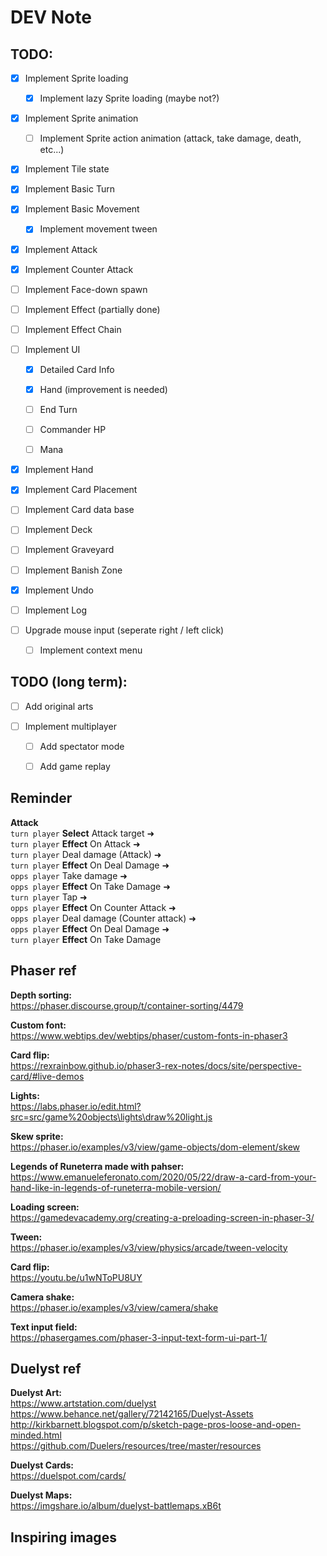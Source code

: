 # DEV Note

## TODO:

*   [x] Implement Sprite loading

    *   [x] Implement lazy Sprite loading (maybe not?)

*   [x] Implement Sprite animation

    *   [ ] Implement Sprite action animation (attack, take damage, death, etc...)

*   [x] Implement Tile state

*   [x] Implement Basic Turn

*   [x] Implement Basic Movement

    *   [x] Implement movement tween

*   [x] Implement Attack

*   [x] Implement Counter Attack

*   [ ] Implement Face-down spawn

*   [ ] Implement Effect (partially done)

*   [ ] Implement Effect Chain

*   [ ] Implement UI

    *   [x] Detailed Card Info

    *   [x] Hand (improvement is needed)

    *   [ ] End Turn

    *   [ ] Commander HP

    *   [ ] Mana

*   [x] Implement Hand

*   [x] Implement Card Placement

*   [ ] Implement Card data base

*   [ ] Implement Deck

*   [ ] Implement Graveyard

*   [ ] Implement Banish Zone

*   [x] Implement Undo

*   [ ] Implement Log

*   [ ] Upgrade mouse input (seperate right / left click)

    *   [ ] Implement context menu

## TODO (long term):

*   [ ] Add original arts

*   [ ] Implement multiplayer

    *   [ ] Add spectator mode

    *   [ ] Add game replay

## Reminder

**Attack**\
`turn player` **Select** Attack target ➜\
`turn player` **Effect** On Attack ➜\
`turn player` Deal damage (Attack) ➜\
`turn player` **Effect** On Deal Damage ➜\
`opps player` Take damage ➜\
`opps player` **Effect** On Take Damage ➜\
`turn player` Tap ➜\
`opps player` **Effect** On Counter Attack ➜\
`opps player` Deal damage (Counter attack) ➜\
`opps player` **Effect** On Deal Damage ➜\
`turn player` **Effect** On Take Damage

## Phaser ref

**Depth sorting:**\
<https://phaser.discourse.group/t/container-sorting/4479>

**Custom font:**\
<https://www.webtips.dev/webtips/phaser/custom-fonts-in-phaser3>

**Card flip:**\
<https://rexrainbow.github.io/phaser3-rex-notes/docs/site/perspective-card/#live-demos>

**Lights:**\
<https://labs.phaser.io/edit.html?src=src/game%20objects\lights\draw%20light.js>

**Skew sprite:**\
<https://phaser.io/examples/v3/view/game-objects/dom-element/skew>

**Legends of Runeterra made with pahser:**\
<https://www.emanueleferonato.com/2020/05/22/draw-a-card-from-your-hand-like-in-legends-of-runeterra-mobile-version/>

**Loading screen:**\
<https://gamedevacademy.org/creating-a-preloading-screen-in-phaser-3/>

**Tween:**\
<https://phaser.io/examples/v3/view/physics/arcade/tween-velocity>

**Card flip:**\
<https://youtu.be/u1wNToPU8UY>

**Camera shake:**\
<https://phaser.io/examples/v3/view/camera/shake>

**Text input field:**\
<https://phasergames.com/phaser-3-input-text-form-ui-part-1/>

## Duelyst ref

**Duelyst Art:**\
<https://www.artstation.com/duelyst>\
<https://www.behance.net/gallery/72142165/Duelyst-Assets>\
<http://kirkbarnett.blogspot.com/p/sketch-page-pros-loose-and-open-minded.html>\
<https://github.com/Duelers/resources/tree/master/resources>

**Duelyst Cards:**\
<https://duelspot.com/cards/>

**Duelyst Maps:**\
<https://imgshare.io/album/duelyst-battlemaps.xB6t>

## Inspiring images

